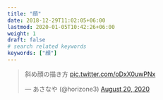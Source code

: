 ```yaml
---
title: "顔"
date: 2018-12-29T11:02:05+06:00
lastmod: 2020-01-05T10:42:26+06:00
weight: 1
draft: false
# search related keywords
keywords: ["顔"]
---
```


<!-- https://twitter.com/homenobi_bg/status/1307518741886857221 -->
<blockquote class="twitter-tweet"><p lang="ja" dir="ltr">斜め顔の描き方 <a href="https://t.co/oDxX0uwPNx">pic.twitter.com/oDxX0uwPNx</a></p>&mdash; あさなや (@horizone3) <a href="https://twitter.com/horizone3/status/1296430289779134475?ref_src=twsrc%5Etfw">August 20, 2020</a></blockquote>